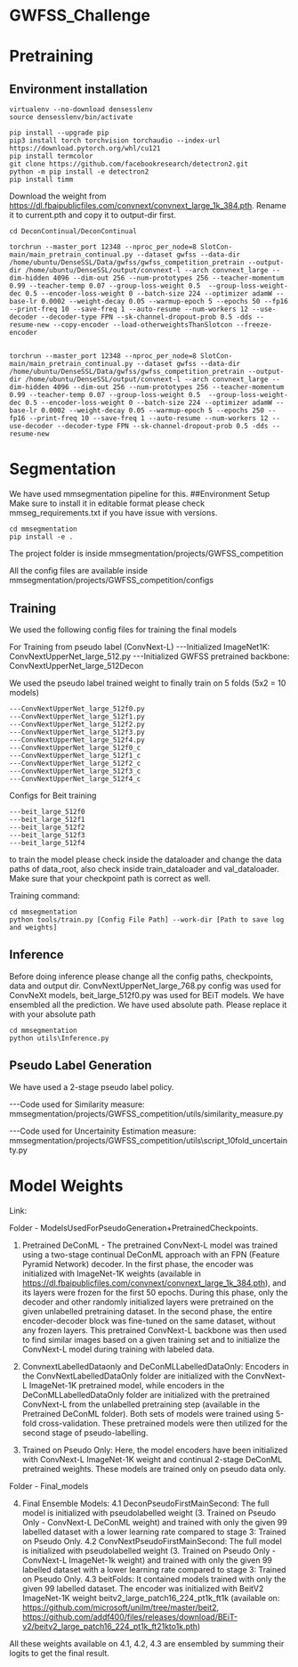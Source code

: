 # GWFSS_Challenge

# Pretraining


## Environment installation
```
virtualenv --no-download densesslenv
source densesslenv/bin/activate

pip install --upgrade pip
pip3 install torch torchvision torchaudio --index-url https://download.pytorch.org/whl/cu121
pip install termcolor
git clone https://github.com/facebookresearch/detectron2.git
python -m pip install -e detectron2
pip install timm
```


Download the weight from https://dl.fbaipublicfiles.com/convnext/convnext_large_1k_384.pth. Rename it to current.pth and copy it to output-dir first.

```
cd DeconContinual/DeconContinual

torchrun --master_port 12348 --nproc_per_node=8 SlotCon-main/main_pretrain_continual.py --dataset gwfss --data-dir /home/ubuntu/DenseSSL/Data/gwfss/gwfss_competition_pretrain --output-dir /home/ubuntu/DenseSSL/output/convnext-l --arch convnext_large --dim-hidden 4096 --dim-out 256 --num-prototypes 256 --teacher-momentum 0.99 --teacher-temp 0.07 --group-loss-weight 0.5  --group-loss-weight-dec 0.5 --encoder-loss-weight 0 --batch-size 224 --optimizer adamW --base-lr 0.0002 --weight-decay 0.05 --warmup-epoch 5 --epochs 50 --fp16 --print-freq 10 --save-freq 1 --auto-resume --num-workers 12 --use-decoder --decoder-type FPN --sk-channel-dropout-prob 0.5 -dds --resume-new --copy-encoder --load-otherweightsThanSlotcon --freeze-encoder


torchrun --master_port 12348 --nproc_per_node=8 SlotCon-main/main_pretrain_continual.py --dataset gwfss --data-dir /home/ubuntu/DenseSSL/Data/gwfss/gwfss_competition_pretrain --output-dir /home/ubuntu/DenseSSL/output/convnext-l --arch convnext_large --dim-hidden 4096 --dim-out 256 --num-prototypes 256 --teacher-momentum 0.99 --teacher-temp 0.07 --group-loss-weight 0.5  --group-loss-weight-dec 0.5 --encoder-loss-weight 0 --batch-size 224 --optimizer adamW --base-lr 0.0002 --weight-decay 0.05 --warmup-epoch 5 --epochs 250 --fp16 --print-freq 10 --save-freq 1 --auto-resume --num-workers 12 --use-decoder --decoder-type FPN --sk-channel-dropout-prob 0.5 -dds --resume-new
```

# Segmentation
We have used mmsegmentation pipeline for this. 
##Environment Setup
Make sure to install it in editable format 
please check mmseg_requirements.txt if you have issue with versions.
```
cd mmsegmentation
pip install -e .
```


The project folder is inside mmsegmentation/projects/GWFSS_competition

All the config files are available inside mmsegmentation/projects/GWFSS_competition/configs

## Training
We used the following config files for training the final models

For Training from pseudo label (ConvNext-L)
---Initialized ImageNet1K: ConvNextUpperNet_large_512.py
---Initialized GWFSS pretrained backbone: ConvNextUpperNet_large_512Decon

We used the pseudo label trained weight to finally train on 5 folds (5x2 = 10 models)
```  
---ConvNextUpperNet_large_512f0.py
---ConvNextUpperNet_large_512f1.py
---ConvNextUpperNet_large_512f2.py
---ConvNextUpperNet_large_512f3.py
---ConvNextUpperNet_large_512f4.py
---ConvNextUpperNet_large_512f0_c
---ConvNextUpperNet_large_512f1_c
---ConvNextUpperNet_large_512f2_c
---ConvNextUpperNet_large_512f3_c
---ConvNextUpperNet_large_512f4_c
```
Configs for Beit training
```
---beit_large_512f0
---beit_large_512f1
---beit_large_512f2
---beit_large_512f3
---beit_large_512f4
```

to train the model please check inside the dataloader and change the data paths of data_root, also check inside train_dataloader and val_dataloader. Make sure that your checkpoint path is correct as well.

Training command:
```
cd mmsegmentation
python tools/train.py [Config File Path] --work-dir [Path to save log and weights]
```

## Inference 
Before doing inference please change all the config paths, checkpoints, data and output dir. ConvNextUpperNet_large_768.py config was used for ConvNeXt models, beit_large_512f0.py was used for BEiT models. We have ensembled all the prediction.
We have used absolute path. Please replace it with your absolute path
```
cd mmsegmentation
python utils\Inference.py
```

## Pseudo Label Generation
We have used a 2-stage pseudo label policy.

---Code used for Similarity measure:  mmsegmentation/projects/GWFSS_competition/utils/similarity_measure.py

---Code used for Uncertainity Estimation measure:  mmsegmentation/projects/GWFSS_competition/utils\script_10fold_uncertainty.py


# Model Weights
Link: 

Folder - ModelsUsedForPseudoGeneration+PretrainedCheckpoints.

1. Pretrained DeConML - The pretrained ConvNext-L model was trained using a two-stage continual DeConML approach with an FPN (Feature Pyramid Network) decoder. In the first phase, the encoder was initialized with ImageNet-1K weights (available in https://dl.fbaipublicfiles.com/convnext/convnext_large_1k_384.pth), and its layers were frozen for the first 50 epochs. During this phase, only the decoder and other randomly initialized layers were pretrained on the given unlabelled pretraining dataset. In the second phase, the entire encoder-decoder block was fine-tuned on the same dataset, without any frozen layers. This pretrained ConvNext-L backbone was then used to find similar images based on a given training set and to initialize the ConvNext-L model during training with labeled data.

2. ConvnextLabelledDataonly and DeConMLLabelledDataOnly: Encoders in the ConvNextLabelledDataOnly folder are initialized with the ConvNext-L ImageNet-1K pretrained model, while encoders in the DeConMLLabelledDataOnly folder are initialized with the pretrained ConvNext-L from the unlabelled pretraining step (available in the Pretrained DeConML folder). Both sets of models were trained using 5-fold cross-validation. These pretrained models were then utilized for the second stage of pseudo-labelling.

3. Trained on Pseudo Only: Here, the model encoders have been initialized with ConvNext-L ImageNet-1K weight and continual 2-stage DeConML pretrained weights. These models are trained only on pseudo data only.


Folder - Final_models

4. Final Ensemble Models:
	4.1 DeconPseudoFirstMainSecond: The full model is initialized with pseudolabelled weight (3. Trained on Pseudo Only - ConvNext-L DeConML weight) and trained with only the given 99 labelled dataset with a lower learning rate compared to stage 3: Trained on Pseudo Only.
	4.2 ConvNextPseudoFirstMainSecond: The full model is initialized with pseudolabelled weight (3. Trained on Pseudo Only - ConvNext-L ImageNet-1k weight) and trained with only the given 99 labelled dataset with a lower learning rate compared to stage 3: Trained on Pseudo Only.
	4.3 beitFolds: It contained models trained with only the given 99 labelled dataset. The encoder was initialized with BeitV2 ImageNet-1K weight beitv2_large_patch16_224_pt1k_ft1k (available on: https://github.com/microsoft/unilm/tree/master/beit2, https://github.com/addf400/files/releases/download/BEiT-v2/beitv2_large_patch16_224_pt1k_ft21kto1k.pth)
	
All these weights available on 4.1, 4.2, 4.3 are ensembled by summing their logits to get the final result.
